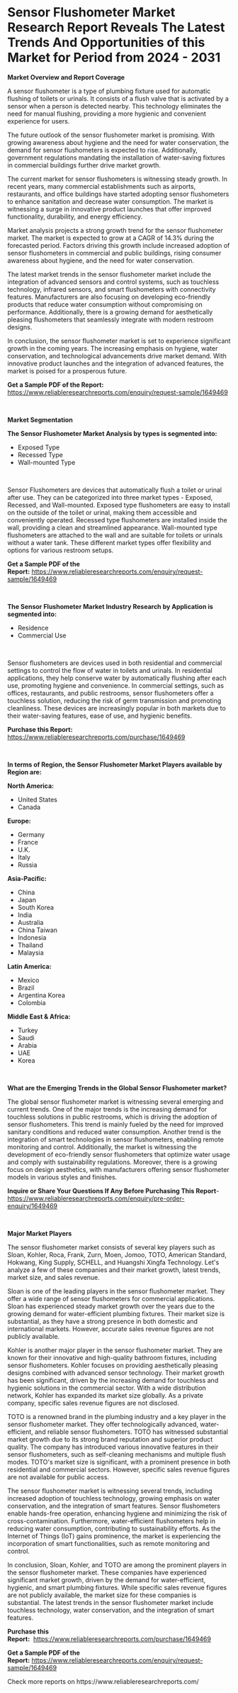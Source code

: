 <p><h1>Sensor Flushometer Market Research Report Reveals The Latest Trends And Opportunities of this Market for Period from 2024 - 2031</h1></p><p><strong>Market Overview and Report Coverage</strong></p>
<p><p>A sensor flushometer is a type of plumbing fixture used for automatic flushing of toilets or urinals. It consists of a flush valve that is activated by a sensor when a person is detected nearby. This technology eliminates the need for manual flushing, providing a more hygienic and convenient experience for users.</p><p>The future outlook of the sensor flushometer market is promising. With growing awareness about hygiene and the need for water conservation, the demand for sensor flushometers is expected to rise. Additionally, government regulations mandating the installation of water-saving fixtures in commercial buildings further drive market growth.</p><p>The current market for sensor flushometers is witnessing steady growth. In recent years, many commercial establishments such as airports, restaurants, and office buildings have started adopting sensor flushometers to enhance sanitation and decrease water consumption. The market is witnessing a surge in innovative product launches that offer improved functionality, durability, and energy efficiency.</p><p>Market analysis projects a strong growth trend for the sensor flushometer market. The market is expected to grow at a CAGR of 14.3% during the forecasted period. Factors driving this growth include increased adoption of sensor flushometers in commercial and public buildings, rising consumer awareness about hygiene, and the need for water conservation.</p><p>The latest market trends in the sensor flushometer market include the integration of advanced sensors and control systems, such as touchless technology, infrared sensors, and smart flushometers with connectivity features. Manufacturers are also focusing on developing eco-friendly products that reduce water consumption without compromising on performance. Additionally, there is a growing demand for aesthetically pleasing flushometers that seamlessly integrate with modern restroom designs.</p><p>In conclusion, the sensor flushometer market is set to experience significant growth in the coming years. The increasing emphasis on hygiene, water conservation, and technological advancements drive market demand. With innovative product launches and the integration of advanced features, the market is poised for a prosperous future.</p></p>
<p><strong>Get a Sample PDF of the Report:</strong> <a href="https://www.reliableresearchreports.com/enquiry/request-sample/1649469">https://www.reliableresearchreports.com/enquiry/request-sample/1649469</a></p>
<p>&nbsp;</p>
<p><strong>Market Segmentation</strong></p>
<p><strong>The Sensor Flushometer Market Analysis by types is segmented into:</strong></p>
<p><ul><li>Exposed Type</li><li>Recessed Type</li><li>Wall-mounted Type</li></ul></p>
<p>&nbsp;</p>
<p><p>Sensor Flushometers are devices that automatically flush a toilet or urinal after use. They can be categorized into three market types - Exposed, Recessed, and Wall-mounted. Exposed type flushometers are easy to install on the outside of the toilet or urinal, making them accessible and conveniently operated. Recessed type flushometers are installed inside the wall, providing a clean and streamlined appearance. Wall-mounted type flushometers are attached to the wall and are suitable for toilets or urinals without a water tank. These different market types offer flexibility and options for various restroom setups.</p></p>
<p><strong>Get a Sample PDF of the Report:</strong>&nbsp;<a href="https://www.reliableresearchreports.com/enquiry/request-sample/1649469">https://www.reliableresearchreports.com/enquiry/request-sample/1649469</a></p>
<p>&nbsp;</p>
<p><strong>The Sensor Flushometer Market Industry Research by Application is segmented into:</strong></p>
<p><ul><li>Residence</li><li>Commercial Use</li></ul></p>
<p>&nbsp;</p>
<p><p>Sensor flushometers are devices used in both residential and commercial settings to control the flow of water in toilets and urinals. In residential applications, they help conserve water by automatically flushing after each use, promoting hygiene and convenience. In commercial settings, such as offices, restaurants, and public restrooms, sensor flushometers offer a touchless solution, reducing the risk of germ transmission and promoting cleanliness. These devices are increasingly popular in both markets due to their water-saving features, ease of use, and hygienic benefits.</p></p>
<p><strong>Purchase this Report:</strong>&nbsp; <a href="https://www.reliableresearchreports.com/purchase/1649469">https://www.reliableresearchreports.com/purchase/1649469</a></p>
<p>&nbsp;</p>
<p><strong>In terms of Region, the Sensor Flushometer Market Players available by Region are:</strong></p>
<p>
    <p> <strong> North America: </strong>
        <ul>
            <li>United States</li>
            <li>Canada</li>
        </ul>
        </p> 
    <p> <strong> Europe: </strong>
        <ul>
            <li>Germany</li>
            <li>France</li>
            <li>U.K.</li>
            <li>Italy</li>
            <li>Russia</li>
        </ul>
        </p> 
    <p> <strong> Asia-Pacific: </strong>
        <ul>
            <li>China</li>
            <li>Japan</li>
            <li>South Korea</li>
            <li>India</li>
            <li>Australia</li>
            <li>China Taiwan</li>
            <li>Indonesia</li>
            <li>Thailand</li>
            <li>Malaysia</li>
        </ul>
        </p> 
    <p> <strong> Latin America: </strong>
        <ul>
            <li>Mexico</li>
            <li>Brazil</li>
            <li>Argentina Korea</li>
            <li>Colombia</li>
        </ul>
        </p> 
    <p> <strong> Middle East & Africa: </strong>
        <ul>
            <li>Turkey</li>
            <li>Saudi</li>
            <li>Arabia</li>
            <li>UAE</li>
            <li>Korea</li>
        </ul>
    </p>
    </p>
<p>&nbsp;</p>
<p><strong>What are the Emerging Trends in the Global Sensor Flushometer market?</strong></p>
<p><p>The global sensor flushometer market is witnessing several emerging and current trends. One of the major trends is the increasing demand for touchless solutions in public restrooms, which is driving the adoption of sensor flushometers. This trend is mainly fueled by the need for improved sanitary conditions and reduced water consumption. Another trend is the integration of smart technologies in sensor flushometers, enabling remote monitoring and control. Additionally, the market is witnessing the development of eco-friendly sensor flushometers that optimize water usage and comply with sustainability regulations. Moreover, there is a growing focus on design aesthetics, with manufacturers offering sensor flushometer models in various styles and finishes.</p></p>
<p><strong>Inquire or Share Your Questions If Any Before Purchasing This Report</strong>- <a href="https://www.reliableresearchreports.com/enquiry/pre-order-enquiry/1649469">https://www.reliableresearchreports.com/enquiry/pre-order-enquiry/1649469</a></p>
<p>&nbsp;</p>
<p><strong>Major Market Players</strong></p>
<p><p>The sensor flushometer market consists of several key players such as Sloan, Kohler, Roca, Frank, Zurn, Moen, Jomoo, TOTO, American Standard, Hokwang, King Supply, SCHELL, and Huangshi Xingfa Technology. Let's analyze a few of these companies and their market growth, latest trends, market size, and sales revenue.</p><p>Sloan is one of the leading players in the sensor flushometer market. They offer a wide range of sensor flushometers for commercial applications. Sloan has experienced steady market growth over the years due to the growing demand for water-efficient plumbing fixtures. Their market size is substantial, as they have a strong presence in both domestic and international markets. However, accurate sales revenue figures are not publicly available.</p><p>Kohler is another major player in the sensor flushometer market. They are known for their innovative and high-quality bathroom fixtures, including sensor flushometers. Kohler focuses on providing aesthetically pleasing designs combined with advanced sensor technology. Their market growth has been significant, driven by the increasing demand for touchless and hygienic solutions in the commercial sector. With a wide distribution network, Kohler has expanded its market size globally. As a private company, specific sales revenue figures are not disclosed.</p><p>TOTO is a renowned brand in the plumbing industry and a key player in the sensor flushometer market. They offer technologically advanced, water-efficient, and reliable sensor flushometers. TOTO has witnessed substantial market growth due to its strong brand reputation and superior product quality. The company has introduced various innovative features in their sensor flushometers, such as self-cleaning mechanisms and multiple flush modes. TOTO's market size is significant, with a prominent presence in both residential and commercial sectors. However, specific sales revenue figures are not available for public access.</p><p>The sensor flushometer market is witnessing several trends, including increased adoption of touchless technology, growing emphasis on water conservation, and the integration of smart features. Sensor flushometers enable hands-free operation, enhancing hygiene and minimizing the risk of cross-contamination. Furthermore, water-efficient flushometers help in reducing water consumption, contributing to sustainability efforts. As the Internet of Things (IoT) gains prominence, the market is experiencing the incorporation of smart functionalities, such as remote monitoring and control.</p><p>In conclusion, Sloan, Kohler, and TOTO are among the prominent players in the sensor flushometer market. These companies have experienced significant market growth, driven by the demand for water-efficient, hygienic, and smart plumbing fixtures. While specific sales revenue figures are not publicly available, the market size for these companies is substantial. The latest trends in the sensor flushometer market include touchless technology, water conservation, and the integration of smart features.</p></p>
<p><strong>Purchase this Report:</strong>&nbsp;&nbsp;<a href="https://www.reliableresearchreports.com/purchase/1649469">https://www.reliableresearchreports.com/purchase/1649469</a></p>
<p></p>
<p><strong>Get a Sample PDF of the Report:</strong>&nbsp;<a href="https://www.reliableresearchreports.com/enquiry/request-sample/1649469">https://www.reliableresearchreports.com/enquiry/request-sample/1649469</a></p>
<p>Check more reports on https://www.reliableresearchreports.com/</p>